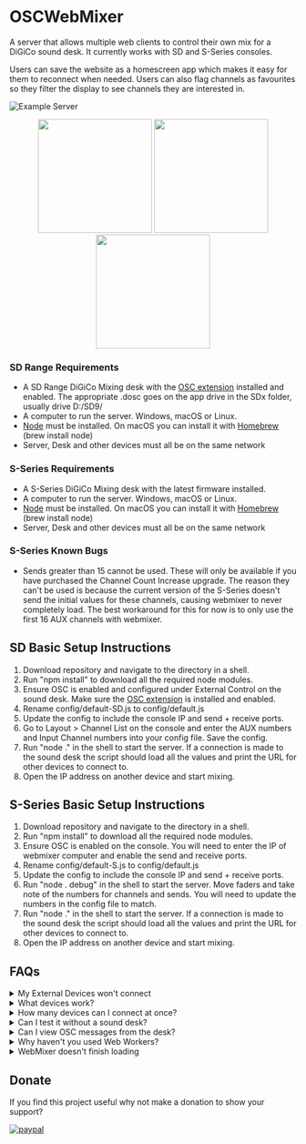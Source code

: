# OSCWebMixer
A server that allows multiple web clients to control their own mix for a DiGiCo sound desk. It currently works with SD and S-Series consoles.

Users can save the website as a homescreen app which makes it easy for them to reconnect when needed. Users can also flag channels as favourites so they filter the display to see channels they are interested in.

![Example Server](terminal.jpg)
<div align="center">
<img src="https://github.com/castles/OSCWebMixer/blob/main/drums.jpg?raw=true" width="200">
<img src="https://github.com/castles/OSCWebMixer/blob/main/pan.jpg?raw=true" width="200">
<img src="https://github.com/castles/OSCWebMixer/blob/main/bass.jpg?raw=true" width="200">
</div>

### SD Range Requirements
* A SD Range DiGiCo Mixing desk with the [OSC extension](https://github.com/castles/OSCWebMixer/raw/main/DiGiCo_Other_OSC_Package_V987.zip) installed and enabled. The appropriate .dosc goes on the app drive in the SDx folder, usually drive D:/SD9/
* A computer to run the server. Windows, macOS or Linux.
* [Node](https://nodejs.org/en/download/) must be installed. On macOS you can install it with [Homebrew](https://brew.sh/) (brew install node)
* Server, Desk and other devices must all be on the same network

### S-Series Requirements
* A S-Series DiGiCo Mixing desk with the latest firmware installed.
* A computer to run the server. Windows, macOS or Linux.
* [Node](https://nodejs.org/en/download/) must be installed. On macOS you can install it with [Homebrew](https://brew.sh/) (brew install node)
* Server, Desk and other devices must all be on the same network

### S-Series Known Bugs
* Sends greater than 15 cannot be used. These will only be available if you have purchased the Channel Count Increase upgrade. The reason they can't be used is because the current version of the S-Series doesn't send the initial values for these channels, causing webmixer to never completely load. The best workaround for this for now is to only use the first 16 AUX channels with webmixer.

## SD Basic Setup Instructions
1. Download repository and navigate to the directory in a shell.
2. Run "npm install" to download all the required node modules.
3. Ensure OSC is enabled and configured under External Control on the sound desk. Make sure the [OSC extension](https://github.com/castles/OSCWebMixer/raw/main/DiGiCo_Other_OSC_Package_V987.zip) is installed and enabled.
4. Rename config/default-SD.js to config/default.js
5. Update the config to include the console IP and send + receive ports.
6. Go to Layout > Channel List on the console and enter the AUX numbers and Input Channel numbers into your config file. Save the config.
7. Run "node ." in the shell to start the server. If a connection is made to the sound desk the script should load all the values and print the URL for other devices to connect to.
8. Open the IP address on another device and start mixing.

## S-Series Basic Setup Instructions
1. Download repository and navigate to the directory in a shell.
2. Run "npm install" to download all the required node modules.
3. Ensure OSC is enabled on the console. You will need to enter the IP of webmixer computer and enable the send and receive ports.
4. Rename config/default-S.js to config/default.js
5. Update the config to include the console IP and send + receive ports.
6. Run "node . debug" in the shell to start the server. Move faders and take note of the numbers for channels and sends. You will need to update the numbers in the config file to match.
7. Run "node ." in the shell to start the server. If a connection is made to the sound desk the script should load all the values and print the URL for other devices to connect to.
8. Open the IP address on another device and start mixing.

## FAQs
<details>
  <summary>My External Devices won't connect</summary>
  Ensure the server is running and the devices are connected on the same network. Also check the External Control is configured correctly in the desk.
</details>
<details>
  <summary>What devices work?</summary>
  Anything with a recent web browser can connect, that means it should work on iOS, Android, Windows, macOS and Linux.
</details>
<details>
  <summary>How many devices can I connect at once?</summary>
  No limit has been set and we haved tested 20+ without any issues.
</details>
<details>
  <summary>Can I test it without a sound desk?</summary>
  Yes, add skip parameter when running the server. eg. "node . skip"
</details>
<details>
  <summary>Can I view OSC messages from the desk?</summary>
  Yes, add debug parameter when running the server. eg. "node . debug"
</details>
<details>
  <summary>Why haven't you used Web Workers?</summary>
  Web workers require HTTPS to be enabled and that would be too much mucking around to get it working on clients. Feel free to reach out if you can come up with a nice way for this to work.
</details>
<details>
  <summary>WebMixer doesn't finish loading</summary>
  Sometimes the information for a channel is not returned by the desk. Your config may be incorrect. In this case try removing channels and/or AUXs to determine which is causing webmixer not to load.
</details>

## Donate
If you find this project useful why not make a donation to show your support?

[![paypal](https://www.paypalobjects.com/en_US/i/btn/btn_donateCC_LG.gif)](https://www.paypal.com/cgi-bin/webscr?cmd=_s-xclick&hosted_button_id=VL5VBHN57FVS2&item_name=OSCWebMixer)
